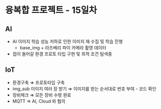 # 융복합 프로젝트 - 15일차

## AI

- AI 이미지 학습 성능 저하로 인한 이미지 재 수집 및 학습 진행
  - base_img + 라즈베리 파이 카메라 촬영 데이터
- 컵이 들어갈 환경 프로토 타입 구현 및 최적 조건 탐색중



## IoT

- 환경구축 ⇒ 프로토타입 구축
- img_sub 이미지 여러 장 받기 ⇒ 이미지를 받는 순서대로 번호 부여 - 코드 확인
- 장비체크 ⇒ 모든 장비 수령 완료
- MQTT ⇒ AI, Cloud 와 협의